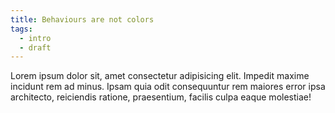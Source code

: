 ```yaml
---
title: Behaviours are not colors
tags:
  - intro
  - draft
---
```


Lorem ipsum dolor sit, amet consectetur adipisicing elit. Impedit maxime incidunt rem ad minus. Ipsam quia odit consequuntur rem maiores error ipsa architecto, reiciendis ratione, praesentium, facilis culpa eaque molestiae!
